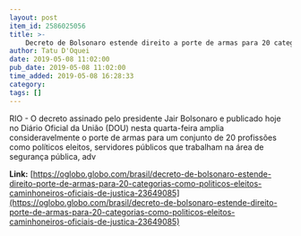 ```yaml
---
layout: post
item_id: 2586025056
title: >-
    Decreto de Bolsonaro estende direito a porte de armas para 20 categorias, como políticos eleitos, caminhoneiros e oficiais de Justiça
author: Tatu D'Oquei
date: 2019-05-08 11:02:00
pub_date: 2019-05-08 11:02:00
time_added: 2019-05-08 16:28:33
category: 
tags: []
---
```


RIO - O decreto assinado pelo presidente Jair Bolsonaro e publicado hoje no Diário Oficial da União (DOU) nesta quarta-feira amplia consideravelmente o porte de armas para um conjunto de 20 profissões como políticos eleitos, servidores públicos que trabalham na área de segurança pública, adv

**Link:** [https://oglobo.globo.com/brasil/decreto-de-bolsonaro-estende-direito-porte-de-armas-para-20-categorias-como-politicos-eleitos-caminhoneiros-oficiais-de-justica-23649085](https://oglobo.globo.com/brasil/decreto-de-bolsonaro-estende-direito-porte-de-armas-para-20-categorias-como-politicos-eleitos-caminhoneiros-oficiais-de-justica-23649085)

